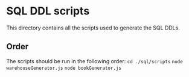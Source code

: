 # SQL DDL scripts
This directory contains all the scripts used to generate the SQL DDLs.

## Order
The scripts should be run in the following order:
`cd ./sql/scripts`
`node warehouseGenerator.js`
`node bookGenerator.js`
